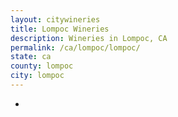 ```yaml
---
layout: citywineries
title: Lompoc Wineries
description: Wineries in Lompoc, CA
permalink: /ca/lompoc/lompoc/
state: ca
county: lompoc
city: lompoc
---
```

-
